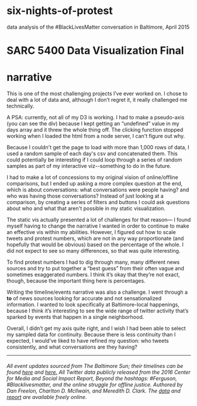 # six-nights-of-protest
data analysis of the #BlackLivesMatter conversation in Baltimore, April 2015

# SARC 5400 Data Visualization Final
# narrative 

This is one of the most challenging projects I’ve ever worked on. I chose to deal with a lot of
data and, although I don’t regret it, it really challenged me technically.

A PSA: currently, not all of my D3 is working. I had to make a pseudo-axis (you can see the div) because I kept getting an “undefined” value in my days array and it threw the whole thing off. The clicking function stopped working when I loaded the html from a node server, I can't figure out why. 

Because I couldn't get the page to load with more than 1,000 rows of data, I used a random sample of each day's csv and concatenated them. This could potentially be interesting if I could loop through a series of random samples as part of my interactive viz--something to do in the future. 

I had to make a lot of concessions to my original vision of online/offline comparisons, but I ended up asking a more complex question at the end, which is about conversations: what conversations were people having? and who was having those conversations? Instead of just looking at a comparison, by creating a series of filters and buttons I could ask questions about who and what that aren't possible in my static visualization.

The static vis actually presented a lot of challenges for that reason— I found myself having to change the narrative I wanted in order to continue to make an effective vis within my abilities. However, I figured out how to scale tweets and protest numbers, which are not in any way proportionate (and hopefully that would be obvious) based on the percentage of the whole. I did not expect to see so many differences, so that was quite interesting.

To find protest numbers I had to dig through many, many different news sources and try to put together a “best guess” from their often vague and sometimes exaggerated numbers. I think it’s okay that they’re not exact, though, because the important thing here is percentages.

 Writing the timeline/events narrative was also a challenge. I went through a <strong>to</strong> of news sources looking for accurate and not sensationalized information. I wanted to look specifically at Baltimore-local happenings, because I think it’s interesting to see the wide range of twitter activity that’s sparked by events that happen in a single neighborhood.
 
Overall, I didn’t get my axis quite right, and I wish I had been able to select my sampled data for continuity. Because there is less continuity than I expected, I would’ve liked to have refined my question: who tweets consistently, and what conversations are they having? 

---
<h6>All event updates sourced from The Baltimore Sun; their timelines can be found <a href="http://www.baltimoresun.com/news/maryland/baltimore-city/west-baltimore/bal-freddie-gray-protests-social-photos-20150422-htmlstory.html">here</a> and <a href="http://data.baltimoresun.com/news/freddie-gray/">here.</a> All Twitter data publicly released from the 2016 Center for Media and Social Impact Report, <i>Beyond the hashtags: #Ferguson, #Blacklivesmatter, and the online struggle for offline justice.</i> Authored by Dan Freelon, Charlton D. McIlwain, and Meredith D. Clark. The <a href="http://dfreelon.org/2017/01/03/beyond-the-hashtags-twitter-data/">data</a> and <a href="http://cmsimpact.org/resource/beyond-hashtags-ferguson-blacklivesmatter-online-struggle-offline-justice/">report</a> are available freely online.</h6>

